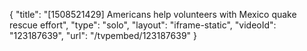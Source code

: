 {
    "title": "[1508521429] Americans help volunteers with Mexico quake rescue effort",
    "type": "solo",
    "layout": "iframe-static",
    "videoId": "123187639",
    "url": "\/tvpembed\/123187639"
}